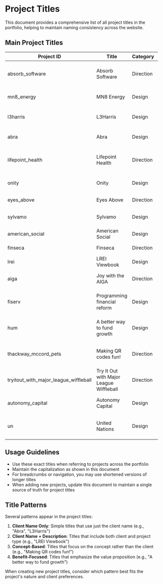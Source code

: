 # Project Titles

This document provides a comprehensive list of all project titles in the portfolio, helping to maintain naming consistency across the website.

## Main Project Titles

| Project ID | Title | Category | Description |
|------------|-------|----------|-------------|
| absorb_software | Absorb Software | Direction | Website & rebrand for learning tech company |
| mn8_energy | MN8 Energy | Design | Website & guidelines for GS spin-off |
| l3harris | L3Harris | Design | Brand identity for defense merger |
| abra | Abra | Design | Brand consolidation & website |
| lifepoint_health | Lifepoint Health | Direction | Branding a national healthcare network |
| onity | Onity | Design | Storyboarding, direction for logo animation |
| eyes_above | Eyes Above | Direction | Werewolves & wraiths oh my |
| sylvamo | Sylvamo | Design | Branding for International Paper spinoff |
| american_social | American Social | Design | Title & end credits |
| finseca | Finseca | Direction | Branding for merger |
| lrei | LREI Viewbook | Design | Viewbook |
| aiga | Joy with the AIGA | Direction | Holiday QR codes and storyboarding |
| fiserv | Programming financial reform | Design | Dynamically-generated financial reports |
| hum | A better way to fund growth | Design | Capital as a service business model |
| thackway_mccord_pets | Making QR codes fun! | Direction | Chocolate bars with custom QR codes |
| tryitout_with_major_league_wiffleball | Try It Out with Major League Wiffleball | Direction | Sports branding for wiffle ball team |
| autonomy_capital | Autonomy Capital | Design | Brand identity for investment firm |
| un | United Nations | Design | Morning Minga diplomatic initiative |

## Usage Guidelines

- Use these exact titles when referring to projects across the portfolio
- Maintain the capitalization as shown in this document
- For breadcrumbs or navigation, you may use shortened versions of longer titles
- When adding new projects, update this document to maintain a single source of truth for project titles

## Title Patterns

Several patterns appear in the project titles:
1. **Client Name Only**: Simple titles that use just the client name (e.g., "Abra", "L3Harris")
2. **Client Name + Description**: Titles that include both client and project type (e.g., "LREI Viewbook")
3. **Concept-Based**: Titles that focus on the concept rather than the client (e.g., "Making QR codes fun!")
4. **Benefit-Focused**: Titles that emphasize the value proposition (e.g., "A better way to fund growth")

When creating new project titles, consider which pattern best fits the project's nature and client preferences.